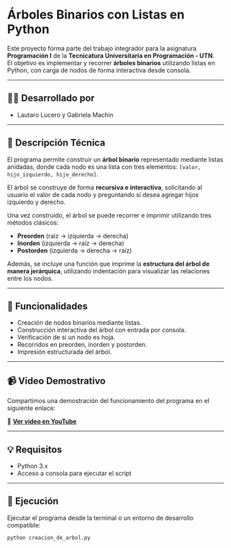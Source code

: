 # Árboles Binarios con Listas en Python

Este proyecto forma parte del trabajo integrador para la asignatura **Programación I** de la **Tecnicatura Universitaria en Programación - UTN**.  
El objetivo es implementar y recorrer **árboles binarios** utilizando listas en Python, con carga de nodos de forma interactiva desde consola.

---

## 👨‍💻 Desarrollado por
- Lautaro Lucero y Gabriela Machin

---

## 🧠 Descripción Técnica

El programa permite construir un **árbol binario** representado mediante listas anidadas, donde cada nodo es una lista con tres elementos: `[valor, hijo_izquierdo, hijo_derecho]`.

El árbol se construye de forma **recursiva e interactiva**, solicitando al usuario el valor de cada nodo y preguntando si desea agregar hijos izquierdo y derecho.

Una vez construido, el árbol se puede recorrer e imprimir utilizando tres métodos clásicos:

- **Preorden** (raíz → izquierda → derecha)
- **Inorden** (izquierda → raíz → derecha)
- **Postorden** (izquierda → derecha → raíz)

Además, se incluye una función que imprime la **estructura del árbol de manera jerárquica**, utilizando indentación para visualizar las relaciones entre los nodos.

---

## 📌 Funcionalidades

- Creación de nodos binarios mediante listas.
- Construcción interactiva del árbol con entrada por consola.
- Verificación de si un nodo es hoja.
- Recorridos en preorden, inorden y postorden.
- Impresión estructurada del árbol.

---

## 📹 Video Demostrativo

Compartimos una demostración del funcionamiento del programa en el siguiente enlace:

🔗 **[Ver video en YouTube](https://youtu.be/evTT8XIm1vU)**

---

## 💡 Requisitos

- Python 3.x
- Acceso a consola para ejecutar el script

---

## 🏁 Ejecución

Ejecutar el programa desde la terminal o un entorno de desarrollo compatible:

```bash
python creacion_de_arbol.py
